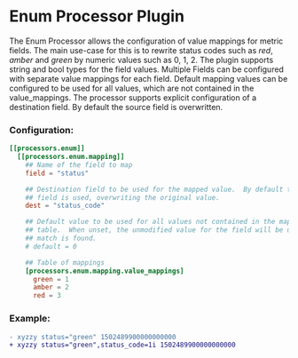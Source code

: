 # Enum Processor Plugin

The Enum Processor allows the configuration of value mappings for metric fields.
The main use-case for this is to rewrite status codes such as _red_, _amber_ and
_green_ by numeric values such as 0, 1, 2. The plugin supports string and bool
types for the field values. Multiple Fields can be configured with separate
value mappings for each field. Default mapping values can be configured to be
used for all values, which are not contained in the value_mappings. The
processor supports explicit configuration of a destination field. By default the
source field is overwritten.

### Configuration:

```toml
[[processors.enum]]
  [[processors.enum.mapping]]
    ## Name of the field to map
    field = "status"

    ## Destination field to be used for the mapped value.  By default the source
    ## field is used, overwriting the original value.
    dest = "status_code"

    ## Default value to be used for all values not contained in the mapping
    ## table.  When unset, the unmodified value for the field will be used if no
    ## match is found.
    # default = 0

    ## Table of mappings
    [processors.enum.mapping.value_mappings]
      green = 1
      amber = 2
      red = 3
```

### Example:

```diff
- xyzzy status="green" 1502489900000000000
+ xyzzy status="green",status_code=1i 1502489900000000000
```

